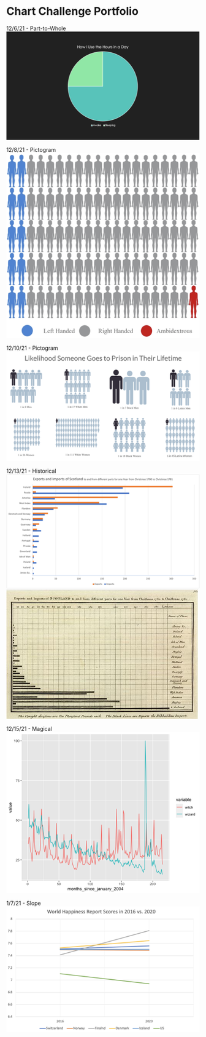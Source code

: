 # Chart Challenge Portfolio

12/6/21 - Part-to-Whole  
![...](Part-to-Whole.png "Hours of Sleep per Day")

12/8/21 - Pictogram  
![...](Pictogram.png "Handedness")

12/10/21 - Pictogram  
![...](Pictogram2.png "Likelihood Someone Goes to Prison in Their Lifetime")

12/13/21 - Historical  
![...](Historical.png "Imports and Exports of Scotland by me")
![...](Original-Historical.png "Imports and Exports of Scotland")

12/15/21 - Magical  
![...](Magical.png "Google Analytics Data for the Word Usage of 'Witch' and 'Wizard'")

1/7/21 - Slope  
![...](Slope.png "Changes in World Happiness Report Scores recorded on Wikipedia from 2016 to 2020")
